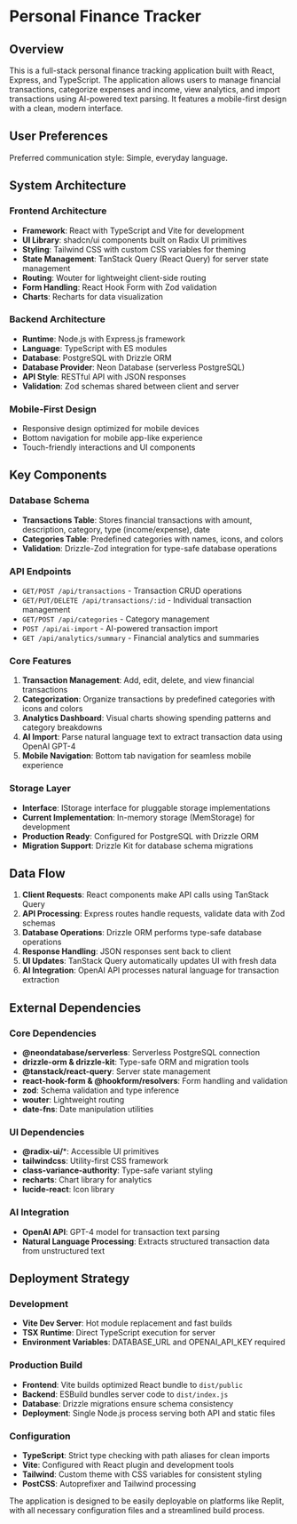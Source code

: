 # Personal Finance Tracker

## Overview

This is a full-stack personal finance tracking application built with React, Express, and TypeScript. The application allows users to manage financial transactions, categorize expenses and income, view analytics, and import transactions using AI-powered text parsing. It features a mobile-first design with a clean, modern interface.

## User Preferences

Preferred communication style: Simple, everyday language.

## System Architecture

### Frontend Architecture
- **Framework**: React with TypeScript and Vite for development
- **UI Library**: shadcn/ui components built on Radix UI primitives
- **Styling**: Tailwind CSS with custom CSS variables for theming
- **State Management**: TanStack Query (React Query) for server state management
- **Routing**: Wouter for lightweight client-side routing
- **Form Handling**: React Hook Form with Zod validation
- **Charts**: Recharts for data visualization

### Backend Architecture
- **Runtime**: Node.js with Express.js framework
- **Language**: TypeScript with ES modules
- **Database**: PostgreSQL with Drizzle ORM
- **Database Provider**: Neon Database (serverless PostgreSQL)
- **API Style**: RESTful API with JSON responses
- **Validation**: Zod schemas shared between client and server

### Mobile-First Design
- Responsive design optimized for mobile devices
- Bottom navigation for mobile app-like experience
- Touch-friendly interactions and UI components

## Key Components

### Database Schema
- **Transactions Table**: Stores financial transactions with amount, description, category, type (income/expense), date
- **Categories Table**: Predefined categories with names, icons, and colors
- **Validation**: Drizzle-Zod integration for type-safe database operations

### API Endpoints
- `GET/POST /api/transactions` - Transaction CRUD operations
- `GET/PUT/DELETE /api/transactions/:id` - Individual transaction management
- `GET/POST /api/categories` - Category management
- `POST /api/ai-import` - AI-powered transaction import
- `GET /api/analytics/summary` - Financial analytics and summaries

### Core Features
1. **Transaction Management**: Add, edit, delete, and view financial transactions
2. **Categorization**: Organize transactions by predefined categories with icons and colors
3. **Analytics Dashboard**: Visual charts showing spending patterns and category breakdowns
4. **AI Import**: Parse natural language text to extract transaction data using OpenAI GPT-4
5. **Mobile Navigation**: Bottom tab navigation for seamless mobile experience

### Storage Layer
- **Interface**: IStorage interface for pluggable storage implementations
- **Current Implementation**: In-memory storage (MemStorage) for development
- **Production Ready**: Configured for PostgreSQL with Drizzle ORM
- **Migration Support**: Drizzle Kit for database schema migrations

## Data Flow

1. **Client Requests**: React components make API calls using TanStack Query
2. **API Processing**: Express routes handle requests, validate data with Zod schemas
3. **Database Operations**: Drizzle ORM performs type-safe database operations
4. **Response Handling**: JSON responses sent back to client
5. **UI Updates**: TanStack Query automatically updates UI with fresh data
6. **AI Integration**: OpenAI API processes natural language for transaction extraction

## External Dependencies

### Core Dependencies
- **@neondatabase/serverless**: Serverless PostgreSQL connection
- **drizzle-orm & drizzle-kit**: Type-safe ORM and migration tools
- **@tanstack/react-query**: Server state management
- **react-hook-form & @hookform/resolvers**: Form handling and validation
- **zod**: Schema validation and type inference
- **wouter**: Lightweight routing
- **date-fns**: Date manipulation utilities

### UI Dependencies
- **@radix-ui/***: Accessible UI primitives
- **tailwindcss**: Utility-first CSS framework
- **class-variance-authority**: Type-safe variant styling
- **recharts**: Chart library for analytics
- **lucide-react**: Icon library

### AI Integration
- **OpenAI API**: GPT-4 model for transaction text parsing
- **Natural Language Processing**: Extracts structured transaction data from unstructured text

## Deployment Strategy

### Development
- **Vite Dev Server**: Hot module replacement and fast builds
- **TSX Runtime**: Direct TypeScript execution for server
- **Environment Variables**: DATABASE_URL and OPENAI_API_KEY required

### Production Build
- **Frontend**: Vite builds optimized React bundle to `dist/public`
- **Backend**: ESBuild bundles server code to `dist/index.js`
- **Database**: Drizzle migrations ensure schema consistency
- **Deployment**: Single Node.js process serving both API and static files

### Configuration
- **TypeScript**: Strict type checking with path aliases for clean imports
- **Vite**: Configured with React plugin and development tools
- **Tailwind**: Custom theme with CSS variables for consistent styling
- **PostCSS**: Autoprefixer and Tailwind processing

The application is designed to be easily deployable on platforms like Replit, with all necessary configuration files and a streamlined build process.